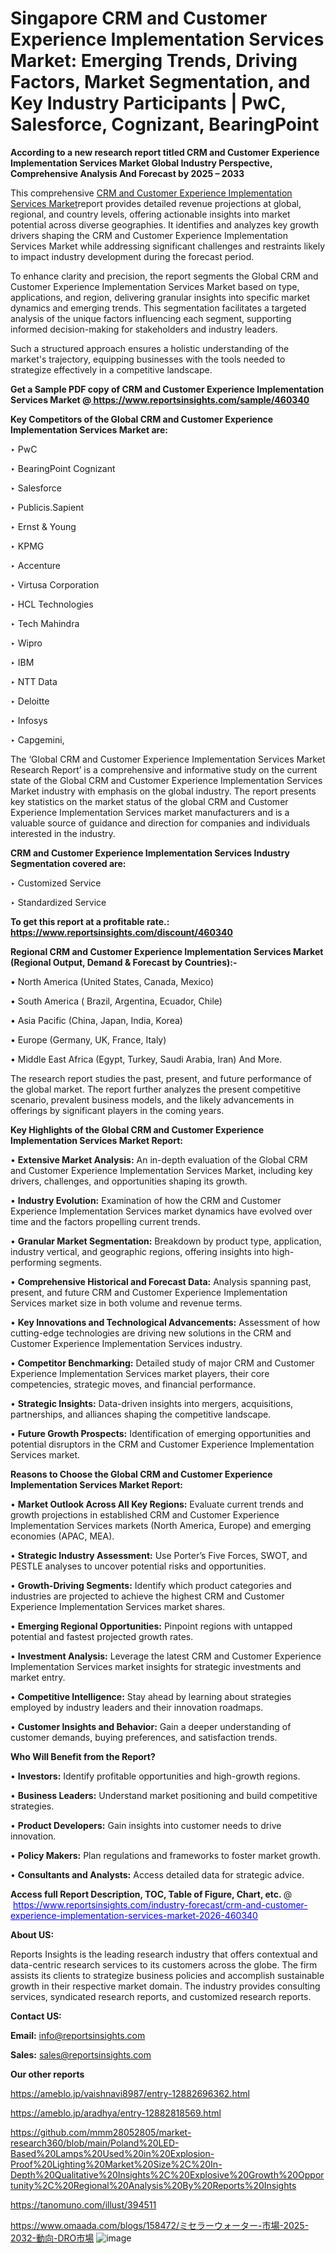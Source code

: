 # Singapore CRM and Customer Experience Implementation Services Market: Emerging Trends, Driving Factors, Market Segmentation, and Key Industry Participants | PwC, Salesforce, Cognizant, BearingPoint

<strong>According to a new research report titled CRM and Customer Experience Implementation Services Market Global Industry Perspective, Comprehensive Analysis And Forecast by 2025 – 2033</strong>

This comprehensive <a href=https://www.reportsinsights.com/sample/460340>CRM and Customer Experience Implementation Services Market</a>report provides detailed revenue projections at global, regional, and country levels, offering actionable insights into market potential across diverse geographies. It identifies and analyzes key growth drivers shaping the CRM and Customer Experience Implementation Services Market while addressing significant challenges and restraints likely to impact industry development during the forecast period.

To enhance clarity and precision, the report segments the Global CRM and Customer Experience Implementation Services Market based on type, applications, and region, delivering granular insights into specific market dynamics and emerging trends. This segmentation facilitates a targeted analysis of the unique factors influencing each segment, supporting informed decision-making for stakeholders and industry leaders.

Such a structured approach ensures a holistic understanding of the market's trajectory, equipping businesses with the tools needed to strategize effectively in a competitive landscape.

<strong>Get a Sample PDF copy of CRM and Customer Experience Implementation Services Market </strong><strong>@<a href=https://www.reportsinsights.com/sample/460340 style=color:#0000ff;> https://www.reportsinsights.com/sample/460340</a></strong></font>

<strong>Key Competitors of the Global CRM and Customer Experience Implementation Services Market are:</strong>

‣ PwC

‣ BearingPoint Cognizant

‣ Salesforce

‣ Publicis.Sapient

‣ Ernst & Young

‣ KPMG

‣ Accenture

‣ Virtusa Corporation

‣ HCL Technologies

‣ Tech Mahindra

‣ Wipro

‣ IBM

‣ NTT Data

‣ Deloitte

‣ Infosys

‣ Capgemini,

The ‘Global CRM and Customer Experience Implementation Services Market Research Report’ is a comprehensive and informative study on the current state of the Global CRM and Customer Experience Implementation Services Market industry with emphasis on the global industry. The report presents key statistics on the market status of the global CRM and Customer Experience Implementation Services market manufacturers and is a valuable source of guidance and direction for companies and individuals interested in the industry.

<strong>CRM and Customer Experience Implementation Services Industry Segmentation covered are:</strong>

‣ Customized Service

‣ Standardized Service

<strong>To get this report at a profitable rate.: <a href=https://www.reportsinsights.com/discount/460340 style=color:#0000ff;>https://www.reportsinsights.com/discount/460340</a></strong></font>

<strong>Regional CRM and Customer Experience Implementation Services Market (Regional Output, Demand &amp; Forecast by Countries):-</strong>

• North America (United States, Canada, Mexico)

• South America ( Brazil, Argentina, Ecuador, Chile)

• Asia Pacific (China, Japan, India, Korea)

• Europe (Germany, UK, France, Italy)

• Middle East Africa (Egypt, Turkey, Saudi Arabia, Iran) And More.

The research report studies the past, present, and future performance of the global market. The report further analyzes the present competitive scenario, prevalent business models, and the likely advancements in offerings by significant players in the coming years.

<strong>Key Highlights of the Global CRM and Customer Experience Implementation Services Market Report:</strong>

• <strong>Extensive Market Analysis:</strong> An in-depth evaluation of the Global CRM and Customer Experience Implementation Services Market, including key drivers, challenges, and opportunities shaping its growth.

• <strong>Industry Evolution:</strong> Examination of how the CRM and Customer Experience Implementation Services market dynamics have evolved over time and the factors propelling current trends.

• <strong>Granular Market Segmentation:</strong> Breakdown by product type, application, industry vertical, and geographic regions, offering insights into high-performing segments.

• <strong>Comprehensive Historical and Forecast Data:</strong> Analysis spanning past, present, and future CRM and Customer Experience Implementation Services market size in both volume and revenue terms.

• <strong>Key Innovations and Technological Advancements:</strong> Assessment of how cutting-edge technologies are driving new solutions in the CRM and Customer Experience Implementation Services industry.

• <strong>Competitor Benchmarking:</strong> Detailed study of major CRM and Customer Experience Implementation Services market players, their core competencies, strategic moves, and financial performance.

• <strong>Strategic Insights:</strong> Data-driven insights into mergers, acquisitions, partnerships, and alliances shaping the competitive landscape.

• <strong>Future Growth Prospects:</strong> Identification of emerging opportunities and potential disruptors in the CRM and Customer Experience Implementation Services market.

<strong>Reasons to Choose the Global CRM and Customer Experience Implementation Services Market Report:</strong>

• <strong>Market Outlook Across All Key Regions:</strong> Evaluate current trends and growth projections in established CRM and Customer Experience Implementation Services markets (North America, Europe) and emerging economies (APAC, MEA).

• <strong>Strategic Industry Assessment:</strong> Use Porter’s Five Forces, SWOT, and PESTLE analyses to uncover potential risks and opportunities.

• <strong>Growth-Driving Segments:</strong> Identify which product categories and industries are projected to achieve the highest CRM and Customer Experience Implementation Services market shares.

• <strong>Emerging Regional Opportunities:</strong> Pinpoint regions with untapped potential and fastest projected growth rates.

• <strong>Investment Analysis:</strong> Leverage the latest CRM and Customer Experience Implementation Services market insights for strategic investments and market entry.

• <strong>Competitive Intelligence:</strong> Stay ahead by learning about strategies employed by industry leaders and their innovation roadmaps.

• <strong>Customer Insights and Behavior:</strong> Gain a deeper understanding of customer demands, buying preferences, and satisfaction trends.

<strong>Who Will Benefit from the Report?</strong>

• <strong>Investors:</strong> Identify profitable opportunities and high-growth regions.

• <strong>Business Leaders:</strong> Understand market positioning and build competitive strategies.

• <strong>Product Developers:</strong> Gain insights into customer needs to drive innovation.

• <strong>Policy Makers:</strong> Plan regulations and frameworks to foster market growth.

• <strong>Consultants and Analysts:</strong> Access detailed data for strategic advice.
</ul>
<strong>Access full Report Description, TOC, Table of Figure, Chart, etc. </strong>@  <a href=https://www.reportsinsights.com/industry-forecast/crm-and-customer-experience-implementation-services-market-2026-460340 style=color:#0000ff;>https://www.reportsinsights.com/industry-forecast/crm-and-customer-experience-implementation-services-market-2026-460340</a></font>

<strong><strong>About US</strong>:</strong>

Reports Insights is the leading research industry that offers contextual and data-centric research services to its customers across the globe. The firm assists its clients to strategize business policies and accomplish sustainable growth in their respective market domain. The industry provides consulting services, syndicated research reports, and customized research reports.

<strong>Contact US:</strong>

<p class=""""><b>Email:</b> <a href=mailto:info@reportsinsights.com>info@reportsinsights.com</a></p>
<p class=""""><b>Sales:</b> <a href=mailto:sales@reportsinsights.com>sales@reportsinsights.com</a></p>

<strong>Our other reports</strong>

<a href=https://ameblo.jp/vaishnavi8987/entry-12882696362.html>https://ameblo.jp/vaishnavi8987/entry-12882696362.html</a>

<a href=https://ameblo.jp/aradhya/entry-12882818569.html>https://ameblo.jp/aradhya/entry-12882818569.html</a>

<a href=https://github.com/mmm28052805/market-research360/blob/main/Poland%20LED-Based%20Lamps%20Used%20in%20Explosion-Proof%20Lighting%20Market%20Size%2C%20In-Depth%20Qualitative%20Insights%2C%20Explosive%20Growth%20Opportunity%2C%20Regional%20Analysis%20By%20Reports%20Insights>https://github.com/mmm28052805/market-research360/blob/main/Poland%20LED-Based%20Lamps%20Used%20in%20Explosion-Proof%20Lighting%20Market%20Size%2C%20In-Depth%20Qualitative%20Insights%2C%20Explosive%20Growth%20Opportunity%2C%20Regional%20Analysis%20By%20Reports%20Insights</a>

<a href=https://tanomuno.com/illust/394511>https://tanomuno.com/illust/394511</a>

<a href=https://www.omaada.com/blogs/158472/ミセラーウォーター-市場-2025-2032-動向-DRO市場>https://www.omaada.com/blogs/158472/ミセラーウォーター-市場-2025-2032-動向-DRO市場</a>
![image](https://github.com/user-attachments/assets/278abf63-cc2e-45b6-be87-8e2573371522)
